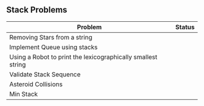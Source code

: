 ## Stack Problems 



| Problem                                                      | Status |
| ------------------------------------------------------------ | ------ |
| Removing Stars from a string                                 |        |
| Implement Queue using stacks                                 |        |
| Using a Robot to print the lexicographically smallest string |        |
| Validate Stack Sequence                                      |        |
| Asteroid Collisions                                          |        |
| Min Stack                                                    |        |


